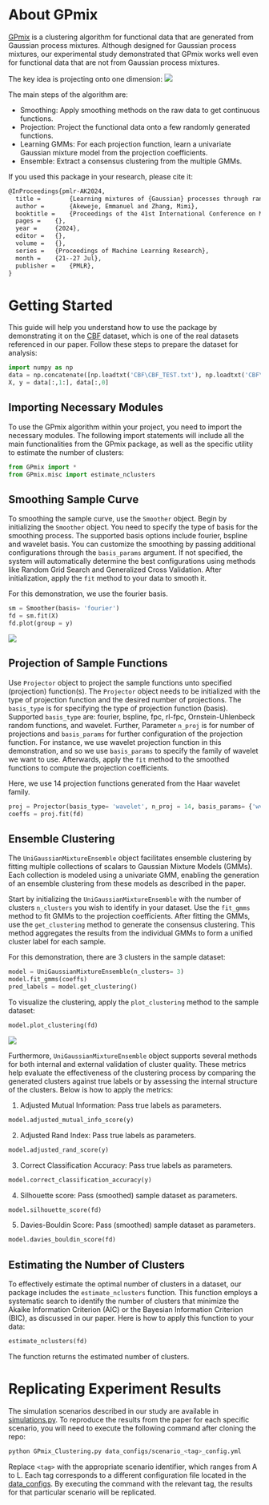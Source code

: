 # About GPmix

[GPmix](GPmix) is a clustering algorithm for functional data that are generated from Gaussian process mixtures. Although designed for Gaussian process mixtures, our experimental study demonstrated that GPmix works well even for functional data that are not from Gaussian process mixtures.

The key idea is projecting onto one dimension: 
![](projection_illustration.png)

The main steps of the algorithm are:

<ul>
 <li>Smoothing: Apply smoothing methods on the raw data to get continuous functions.</li>
 <li>Projection: Project the functional data onto a few randomly generated functions.</li>
 <li>Learning GMMs: For each projection function, learn a univariate Gaussian mixture model from the projection coefficients.</li>
 <li>Ensemble: Extract a consensus clustering from the multiple GMMs.</li>
</ul>

If you used this package in your research, please cite it:
```latex
@InProceedings{pmlr-AK2024,
  title =        {Learning mixtures of {Gaussian} processes through random projection},
  author =       {Akeweje, Emmanuel and Zhang, Mimi},
  booktitle = 	 {Proceedings of the 41st International Conference on Machine Learning},
  pages = 	 {},
  year = 	 {2024},
  editor = 	 {},
  volume = 	 {},
  series = 	 {Proceedings of Machine Learning Research},
  month = 	 {21--27 Jul},
  publisher =    {PMLR},
}
```

# Getting Started

This guide will help you understand how to use the package by demonstrating it on the [CBF](CBF) dataset, which is one of the real datasets referenced in our paper. Follow these steps to prepare the dataset for analysis:

```python
import numpy as np
data = np.concatenate([np.loadtxt('CBF\CBF_TEST.txt'), np.loadtxt('CBF\CBF_TRAIN.txt')])
X, y = data[:,1:], data[:,0]
```

## Importing Necessary Modules

To use the GPmix algorithm within your project, you need to import the necessary modules. The following import statements will include all the main functionalities from the GPmix package, as well as the specific utility to estimate the number of clusters:

```python
from GPmix import *
from GPmix.misc import estimate_nclusters
```

## Smoothing Sample Curve

To smoothing the sample curve, use the `Smoother` object. Begin by initializing the `Smoother` object. You need to specify the type of basis for the smoothing process. The supported basis options include fourier, bspline and wavelet basis. You can customize the smoothing by passing additional configurations through the `basis_params` argument. If not specified, the system will automatically determine the best configurations using methods like Random Grid Search and Generalized Cross Validation. After initialization, apply the `fit` method to your data to smooth it.

For this demonstration, we use the fourier basis.

```python
sm = Smoother(basis= 'fourier')
fd = sm.fit(X)
fd.plot(group = y)
```
![](cbf_smooth.png)

## Projection of Sample Functions

Use `Projector` object to project the sample functions unto specified (projection) function(s). The `Projector` object needs to be initialized with the type of projection function and the desired number of projections. The `basis_type` is for specifying the type of projection function (basis). Supported `basis_type` are: fourier, bspline, fpc, rl-fpc, Ornstein-Uhlenbeck random functions, and wavelet. Further, Parameter `n_proj` is for number of projections and `basis_params` for further configuration of the projection function. For instance, we use wavelet projection function in this demonstration, and so we use `basis_params` to specify the family of wavelet we want to use. Afterwards, apply the `fit` method to the smoothed functions to compute the projection coefficients.

Here, we use 14 projection functions generated from the Haar wavelet family.

```python
proj = Projector(basis_type= 'wavelet', n_proj = 14, basis_params= {'wv_name': 'haar'})
coeffs = proj.fit(fd)
```

## Ensemble Clustering

The `UniGaussianMixtureEnsemble` object facilitates ensemble clustering by fitting multiple collections of scalars to Gaussian Mixture Models (GMMs). Each collection is modeled using a univariate GMM, enabling the generation of an ensemble clustering from these models as described in the paper. 

Start by initializing the `UniGaussianMixtureEnsemble` with the number of clusters `n_clusters` you wish to identify in your dataset. Use the `fit_gmms` method to fit GMMs to the projection coefficients. After fitting the GMMs, use the `get_clustering` method to generate the consensus clustering. This method aggregates the results from the individual GMMs to form a unified cluster label for each sample.

For this demonstration, there are 3 clusters in the sample dataset:
```python
model = UniGaussianMixtureEnsemble(n_clusters= 3)
model.fit_gmms(coeffs)
pred_labels = model.get_clustering()
```
To visualize the clustering, apply the `plot_clustering` method to the sample dataset:
```python
model.plot_clustering(fd)
```
![](cbf_clustering.png)

Furthermore, `UniGaussianMixtureEnsemble` object supports several methods for both internal and external validation of cluster quality. These metrics help evaluate the effectiveness of the clustering process by comparing the generated clusters against true labels or by assessing the internal structure of the clusters. Below is how to apply the metrics:

1. Adjusted Mutual Information: Pass true labels as parameters.
```python
model.adjusted_mutual_info_score(y)
```

2. Adjusted Rand Index: Pass true labels as parameters.
```python
model.adjusted_rand_score(y)
```

3. Correct Classification Accuracy: Pass true labels as parameters.
```python
model.correct_classification_accuracy(y)
```

4. Silhouette score: Pass (smoothed) sample dataset as parameters.
```python
model.silhouette_score(fd)
```

5. Davies-Bouldin Score: Pass (smoothed) sample dataset as parameters.
```python
model.davies_bouldin_score(fd)
```

## Estimating the Number of Clusters
To effectively estimate the optimal number of clusters in a dataset, our package includes the `estimate_nclusters` function. This function employs a systematic search to identify the number of clusters that minimize the Akaike Information Criterion (AIC) or the Bayesian Information Criterion (BIC), as discussed in our paper. Here is how to apply this function to your data:
```python
estimate_nclusters(fd)
```
The function returns the estimated number of clusters.

# Replicating Experiment Results
The simulation scenarios described in our study are available in [simulations.py](simulations.py). To reproduce the results from the paper for each specific scenario, you will need to execute the following command after cloning the repo:

 ```bash
 python GPmix_Clustering.py data_configs/scenario_<tag>_config.yml
```

Replace `<tag>` with the appropriate scenario identifier, which ranges from A to L. Each tag corresponds to a different configuration file located in the [data_configs](data_configs). By executing the command with the relevant tag, the results for that particular scenario will be replicated. 

